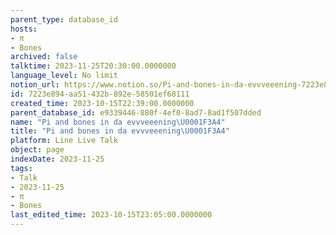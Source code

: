 ```yaml
---
parent_type: database_id
hosts:
- π
- Bones
archived: false
talktime: 2023-11-25T20:30:00.0000000
language_level: No limit
notion_url: https://www.notion.so/Pi-and-bones-in-da-evvveeening-7223e894aa51432b892e58501ef68111
id: 7223e894-aa51-432b-892e-58501ef68111
created_time: 2023-10-15T22:39:00.0000000
parent_database_id: e9339446-880f-4ef0-8ad7-8ad1f507dded
name: "Pi and bones in da evvveeening\U0001F3A4"
title: "Pi and bones in da evvveeening\U0001F3A4"
platform: Line Live Talk
object: page
indexDate: 2023-11-25
tags:
- Talk
- 2023-11-25
- π
- Bones
last_edited_time: 2023-10-15T23:05:00.0000000
---
```



   
   
   
   

   
























